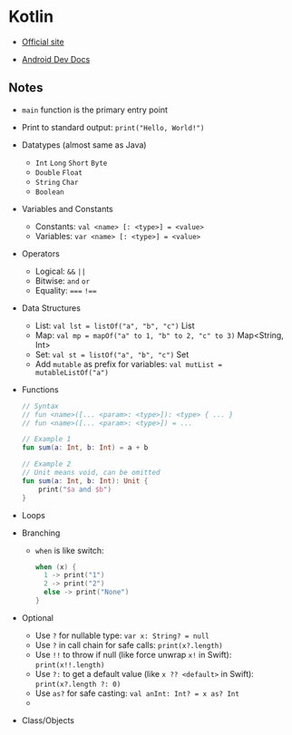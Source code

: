# Kotlin

- [Official site](https://kotlinlang.org/)

- [Android Dev Docs](https://developer.android.com/kotlin/learn)

## Notes

- `main` function is the primary entry point

- Print to standard output: `print("Hello, World!")`

- Datatypes (almost same as Java)

  - `Int` `Long` `Short` `Byte`
  - `Double` `Float`
  - `String` `Char`
  - `Boolean`

- Variables and Constants

  - Constants: `val <name> [: <type>] = <value>`
  - Variables: `var <name> [: <type>] = <value>`

- Operators

  - Logical: `&&` `||`
  - Bitwise: `and` `or`
  - Equality: `===` `!==`

- Data Structures

  - List: `val lst = listOf("a", "b", "c")` List<String>
  - Map: `val mp = mapOf("a" to 1, "b" to 2, "c" to 3)` Map<String, Int>
  - Set: `val st = listOf("a", "b", "c")` Set<String>
  - Add `mutable` as prefix for variables: `val mutList = mutableListOf("a")`

- Functions

  ```kotlin
  // Syntax
  // fun <name>([... <param>: <type>]): <type> { ... }
  // fun <name>([... <param>: <type>]) = ...
  
  // Example 1
  fun sum(a: Int, b: Int) = a + b
  
  // Example 2
  // Unit means void, can be omitted
  fun sum(a: Int, b: Int): Unit {
      print("$a and $b")
  }
  ```

- Loops

- Branching

  - `when` is like switch:

    ```kotlin
    when (x) {
      1 -> print("1")
      2 -> print("2")
      else -> print("None")
    }
    ```

- Optional

  - Use `?` for nullable type: `var x: String? = null`
  - Use `?` in call chain for safe calls: `print(x?.length)`
  - Use `!!` to throw if null (like force unwrap `x!` in Swift): `print(x!!.length)`
  - Use `?:` to get a default value (like `x ?? <default>` in Swift): `print(x?.length ?: 0)`
  - Use `as?` for safe casting: `val anInt: Int? = x as? Int`
  -

- Class/Objects

